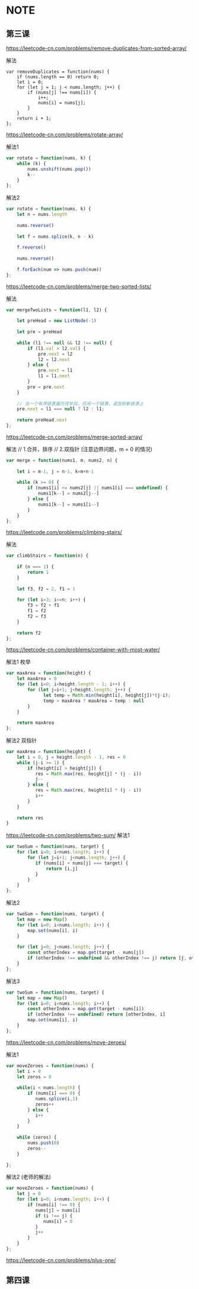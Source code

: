# NOTE

## 第三课
https://leetcode-cn.com/problems/remove-duplicates-from-sorted-array/

解法
```
var removeDuplicates = function(nums) {
    if (nums.length == 0) return 0;
    let i = 0;
    for (let j = 1; j < nums.length; j++) {
        if (nums[j] !== nums[i]) {
            i++;
            nums[i] = nums[j];
        }
    }
    return i + 1;
};
```


https://leetcode-cn.com/problems/rotate-array/

解法1
```js
var rotate = function(nums, k) {
    while (k) {
        nums.unshift(nums.pop())
        k--
    }
};
```

解法2
```js
var rotate = function(nums, k) {
    let n = nums.length
    
    nums.reverse()
    
    let f = nums.splice(k, n - k)
    
    f.reverse()
    
    nums.reverse()
    
    f.forEach(num => nums.push(num)) 
};
```


https://leetcode-cn.com/problems/merge-two-sorted-lists/

解法
```js
var mergeTwoLists = function(l1, l2) {
    
    let preHead = new ListNode(-1)
    
    let pre = preHead
    
    while (l1 !== null && l2 !== null) {
        if (l1.val > l2.val) {
            pre.next = l2
            l2 = l2.next
        } else {
            pre.next = l1
            l1 = l1.next
        }
        pre = pre.next
    }
    
    // 当一个有序链表遍历完毕后，将另一个链表，追加到新链表上
    pre.next = l1 === null ? l2 : l1;
    
    return preHead.next
};
```

https://leetcode-cn.com/problems/merge-sorted-array/

解法
// 1.合并，排序
// 2.双指针 (注意边界问题，m = 0 的情况)
```js
var merge = function(nums1, m, nums2, n) {
    
    let i = m-1, j = n-1, k=m+n-1
    
    while (k >= 0) {
        if (nums1[i] <= nums2[j] || nums1[i] === undefined) {
            nums1[k--] = nums2[j--]
        } else {
            nums1[k--] = nums1[i--]
        }
    }
};
```

https://leetcode.com/problems/climbing-stairs/

解法
```js
var climbStairs = function(n) {
    
    if (n === 1) {
        return 1
    }
    
    let f3, f2 = 2, f1 = 1
    
    for (let i=3; i<=n; i++) {
        f3 = f2 + f1
        f1 = f2
        f2 = f3
    }
    
    return f2
};
```


https://leetcode-cn.com/problems/container-with-most-water/

解法1 枚举
```js
var maxArea = function(height) {
    let maxArea = 0
    for (let i=0; i<height.length - 1; i++) {
        for (let j=i+1; j<height.length; j++) {
              let temp = Math.min(height[i], height[j])*(j-i);
              temp > maxArea ? maxArea = temp : null
        }
    }
    
    return maxArea
};
```

解法2 双指针
```js
var maxArea = function(height) {
    let i = 0, j = height.length - 1, res = 0
    while (j-i >= 1) {
        if (height[i] > height[j]) {
           res = Math.max(res, height[j] * (j - i))
           j-- 
        } else {
           res = Math.max(res, height[i] * (j - i))
           i++
        }
    } 
    
    return res
}
```


https://leetcode-cn.com/problems/two-sum/
解法1
```js
var twoSum = function(nums, target) {
    for (let i=0; i<nums.length; i++) {
        for (let j=i+1; j<nums.length; j++) {
           if (nums[i] + nums[j] === target) {
               return [i,j]
           } 
        }
    }
};
```
解法2
```js 
var twoSum = function(nums, target) {
    let map = new Map()
    for (let i=0; i<nums.length; i++) {
        map.set(nums[i], i)
    }
    
    for (let j=0; j<nums.length; j++) {
        const otherIndex = map.get(target - nums[j])
        if (otherIndex !== undefined && otherIndex !== j) return [j, otherIndex]
    }
};
```

解法3
```js
var twoSum = function(nums, target) {
    let map = new Map()
    for (let i=0; i<nums.length; i++) {
        const otherIndex = map.get(target - nums[i])
        if (otherIndex !== undefined) return [otherIndex, i]
        map.set(nums[i], i)
    }
};
```

https://leetcode-cn.com/problems/move-zeroes/

解法1
```js
var moveZeroes = function(nums) {
    let i = 0
    let zeros = 0
    
    while(i < nums.length) {
        if (nums[i] === 0) {
           nums.splice(i,1) 
           zeros++
        } else {
           i++   
        }
    }
    
    while (zeros) {
        nums.push(0)
        zeros--
    }
    
};
```

解法2 (老师的解法)
```js
var moveZeroes = function(nums) {
    let j = 0
    for (let i=0; i<nums.length; i++) {
        if (nums[i] !== 0) {
           nums[j] = nums[i]
           if (i !== j) {
              nums[i] = 0
           }
           j++
        } 
    }
};
```

https://leetcode-cn.com/problems/plus-one/


## 第四课

